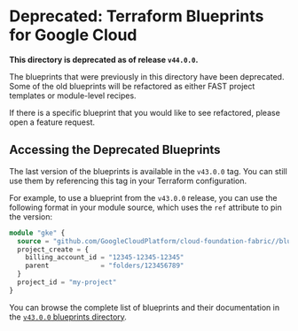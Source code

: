 # Deprecated: Terraform Blueprints for Google Cloud

**This directory is deprecated as of release `v44.0.0`.**

The blueprints that were previously in this directory have been deprecated. Some of the old blueprints will be refactored as either FAST project templates or module-level recipes.

If there is a specific blueprint that you would like to see refactored, please open a feature request.

## Accessing the Deprecated Blueprints

The last version of the blueprints is available in the `v43.0.0` tag. You can still use them by referencing this tag in your Terraform configuration.

For example, to use a blueprint from the `v43.0.0` release, you can use the following format in your module source, which uses the `ref` attribute to pin the version:

```terraform
module "gke" {
  source = "github.com/GoogleCloudPlatform/cloud-foundation-fabric//blueprints/gke/autopilot?ref=v43.0.0"
  project_create = {
    billing_account_id = "12345-12345-12345"
    parent             = "folders/123456789"
  }
  project_id = "my-project"
}
```

You can browse the complete list of blueprints and their documentation in the [`v43.0.0` blueprints directory](https://github.com/GoogleCloudPlatform/cloud-foundation-fabric/tree/v43.0.0/blueprints).
